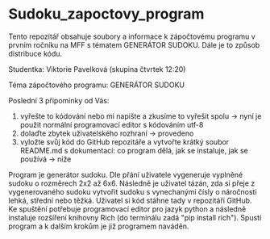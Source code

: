 # Sudoku_zapoctovy_program
Tento repozitář obsahuje soubory a informace k zápočtovému programu v prvním ročníku na MFF s tématem GENERÁTOR SUDOKU. Dále je to způsob distribuce kódu.

Studentka: Viktorie Pavelková (skupina čtvrtek 12:20)

Téma zápočtového programu: GENERÁTOR SUDOKU

Poslední 3 připomínky od Vás:
  1. vyřešte to kódování nebo mi napište a zkusíme to vyřešit spolu
      -> nyní je použit normální programovací editor s kódováním utf-8
  2. dolaďte zbytek uživatelského rozhraní
      -> provedeno
  3. vyložte svůj kód do GitHub repozitáře a vytvořte krátký soubor README.md s dokumentací: co program dělá, jak se instaluje, jak se používá
      -> níže

Program je generátor sudoku. Dle přání uživatele vygeneruje vyplněné sudoku o rozměrech 2x2 až 6x6. Následně je uživatel tázán, zda si přeje z vygenerovaného sudoku vytvořit sudoku s vynechanými čísly o náročnosti lehká, střední nebo těžká.
Uživatel si kód stáhne tady v repozitáři GitHub. Ke spuštění potřebuje programovací editor pro jazyk python a následně instaluje rozšíření knihovny Rich (do terminálu zadá "pip install rich"). Spustí program a k dalším krokům je již programem naváděn.

